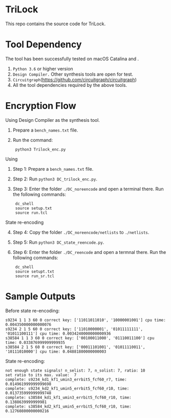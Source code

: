 # TriLock

This repo contains the source code for TriLock.

# Tool Dependency

The tool has been successfully tested on macOS Catalina and .

1. ``Python 3.6`` or higher version
2. `Design Compiler.` Other synthesis tools are open for test.
3. `Circuitgraph`(https://github.com/circuitgraph/circuitgraph)
4. All the tool dependencies required by the above tools.


# Encryption Flow

Using Design Compiler as the synthesis tool.
1. Prepare a `bench_names.txt` file.
2. Run the command:

        python3 Trilock_enc.py


Using 

1. Step 1: Prepare a `bench_names.txt` file.
2. Step 2: Run `python3 DC_trilock_enc.py`.
3. Step 3: Enter the folder `./DC_noreencode` and open a terminal there. Run the following commands:
        
        dc_shell
        source setup.txt
        source run.tcl

State re-encoding

4. Step 4: Copy the folder `./DC_noreencode/netlists` to `./netlists`.
5. Step 5: Run `python3 DC_state_reencode.py`.
6. Step 6: Enter the folder `./DC_reencode` and open a termnal there. Run the following commands:
        
        dc_shell
        source setupt.txt
        source run_sr.tcl


# Sample Outputs

Before state re-encoding:

    s9234 1 1 3 60 0 correct key: ['11011011010', '10000001001'] cpu time: 0.004350000000000076
    s9234 2 1 5 60 0 correct key: ['11010000001', '01011111111', '01011100111'] cpu time: 0.0034240000000000936
    s38584 1 1 3 60 0 correct key: ['00100011000', '01110011100'] cpu time: 0.033876999999999935
    s38584 2 1 5 60 0 correct key: ['00011101001', '01011110011', '10111010000'] cpu time: 0.04881800000000003
    
State re-encoding:

    not enough state signals! n_selist: 7, n_solist: 7, ratio: 10
    set ratio to its max. value:  7
    complete: s9234_kd1_kf1_umin3_errbit5_fcf60_r7, time: 0.014961999999999698
    complete: s9234_kd2_kf1_umin5_errbit5_fcf60_r10, time: 0.013735999999999748
    complete: s38584_kd1_kf1_umin3_errbit5_fcf60_r10, time: 0.1388639999999981
    complete: s38584_kd2_kf1_umin5_errbit5_fcf60_r10, time: 0.12760800000000216
